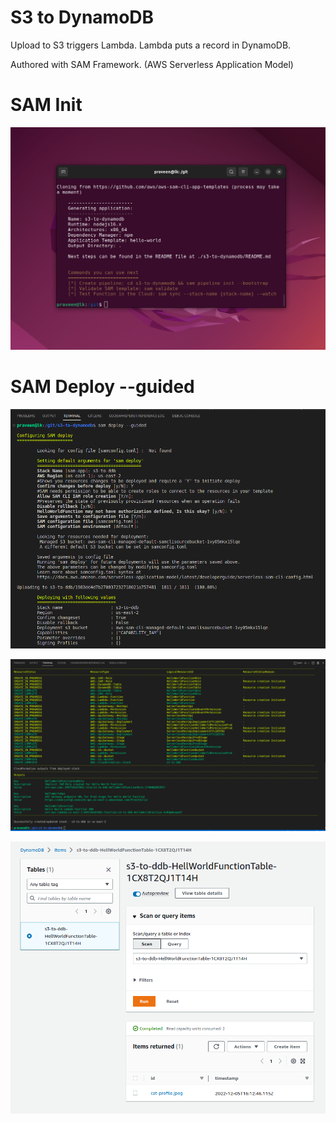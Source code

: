 # S3 to DynamoDB

Upload to S3 triggers Lambda. Lambda puts a record in DynamoDB.

Authored with SAM Framework. (AWS Serverless Application Model)

# SAM Init

![](images/sam-init.png)

# SAM Deploy --guided

![](images/stack.png)

![](images/complete.png)

![](images/cat-profile.png)